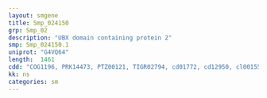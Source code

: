 ```yaml
---
layout: smgene
title: Smp_024150
grp: Smp_02
description: "UBX domain containing protein 2"
smp: Smp_024150.1
uniprot: "G4VQ64"
length:  1461
cdd: "COG1196, PRK14473, PTZ00121, TIGR02794, cd01772, cd12950, cl00155, cl06134, cl15166, pfam00789, pfam05672, pfam06936, smart00166"
kk: ns
categories: sm
---
```

